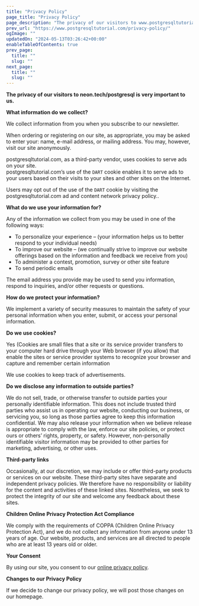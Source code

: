 ```yaml
---
title: "Privacy Policy"
page_title: "Privacy Policy"
page_description: "The privacy of our visitors to www.postgresqltutorial.com is very important to us."
prev_url: "https://www.postgresqltutorial.com/privacy-policy/"
ogImage: ""
updatedOn: "2024-05-13T03:26:42+00:00"
enableTableOfContents: true
prev_page: 
  title: ""
  slug: ""
next_page: 
  title: ""
  slug: ""
---
```





**The privacy of our visitors to neon.tech/postgresql is very important to us.**

**What information do we collect?**

We collect information from you when you subscribe to our newsletter.

When ordering or registering on our site, as appropriate, you may be asked to enter your: name, e\-mail address, or mailing address. You may, however, visit our site anonymously.

postgresqltutorial.com, as a third\-party vendor, uses cookies to serve ads on your site.  
postgresqltutorial.com’s use of the `DART` cookie enables it to serve ads to your users based on their visits to your sites and other sites on the Internet.

Users may opt out of the use of the `DART` cookie by visiting the postgresqltutorial.com ad and content network privacy policy..

**What do we use your information for?**

Any of the information we collect from you may be used in one of the following ways:

* To personalize your experience – (your information helps us to better respond to your individual needs)
* To improve our website – (we continually strive to improve our website offerings based on the information and feedback we receive from you)
* To administer a contest, promotion, survey or other site feature
* To send periodic emails

The email address you provide may be used to send you information, respond to inquiries, and/or other requests or questions.

**How do we protect your information?**

We implement a variety of security measures to maintain the safety of your personal information when you enter, submit, or access your personal information.

**Do we use cookies?**

Yes (Cookies are small files that a site or its service provider transfers to your computer hard drive through your Web browser (if you allow) that enable the sites or service provider systems to recognize your browser and capture and remember certain information

We use cookies to keep track of advertisements.

**Do we disclose any information to outside parties?**

We do not sell, trade, or otherwise transfer to outside parties your personally identifiable information. This does not include trusted third parties who assist us in operating our website, conducting our business, or servicing you, so long as those parties agree to keep this information confidential. We may also release your information when we believe release is appropriate to comply with the law, enforce our site policies, or protect ours or others’ rights, property, or safety. However, non\-personally identifiable visitor information may be provided to other parties for marketing, advertising, or other uses.

**Third\-party links**

Occasionally, at our discretion, we may include or offer third\-party products or services on our website. These third\-party sites have separate and independent privacy policies. We therefore have no responsibility or liability for the content and activities of these linked sites. Nonetheless, we seek to protect the integrity of our site and welcome any feedback about these sites.

**Children Online Privacy Protection Act Compliance**

We comply with the requirements of COPPA (Children Online Privacy Protection Act), and we do not collect any information from anyone under 13 years of age. Our website, products, and services are all directed to people who are at least 13 years old or older.

**Your Consent**

By using our site, you consent to our [online privacy policy](http://www.freeprivacypolicy.com/).

**Changes to our Privacy Policy**

If we decide to change our privacy policy, we will post those changes on our homepage.

